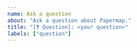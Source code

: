 ```yaml
---
name: Ask a question
about: "Ask a question about Papermap."
title: "[❓ Question]: <your question>"
labels: ["question"]
---
```

<provide additional details about your question>
